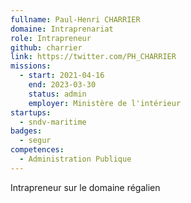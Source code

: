 ```yaml
---
fullname: Paul-Henri CHARRIER
domaine: Intraprenariat
role: Intrapreneur
github: charrier
link: https://twitter.com/PH_CHARRIER
missions:
  - start: 2021-04-16
    end: 2023-03-30
    status: admin
    employer: Ministère de l'intérieur
startups:
  - sndv-maritime
badges:
  - segur
competences:
  - Administration Publique
---
```


Intrapreneur sur le domaine régalien
